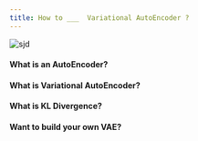 ```yaml
---
title: How to ___  Variational AutoEncoder ?
---
```


![sjd](https://fastforwardlabs.github.io/blog-images/miriam/imgs_code/vae.4.png)

#### What is an AutoEncoder?


#### What is Variational AutoEncoder?


#### What is KL Divergence?


#### Want to build your own VAE?

